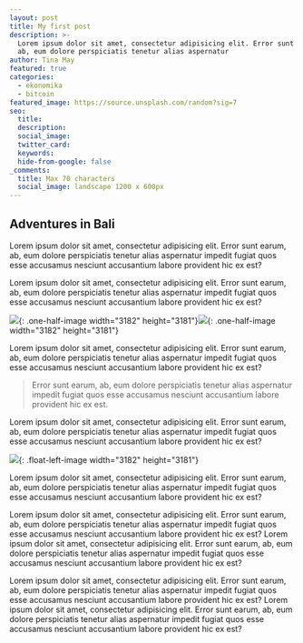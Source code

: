 ```yaml
---
layout: post
title: My first post
description: >-
  Lorem ipsum dolor sit amet, consectetur adipisicing elit. Error sunt earum,
  ab, eum dolore perspiciatis tenetur alias aspernatur
author: Tina May
featured: true
categories:
  - ekonomika
  - bitcoin
featured_image: https://source.unsplash.com/random?sig=7
seo:
  title:
  description:
  social_image:
  twitter_card:
  keywords:
  hide-from-google: false
_comments:
  title: Max 70 characters
  social_image: landscape 1200 x 600px
---
```

## Adventures in Bali

Lorem ipsum dolor sit amet, consectetur adipisicing elit. Error sunt earum, ab, eum dolore perspiciatis tenetur alias aspernatur impedit fugiat quos esse accusamus nesciunt accusantium labore provident hic ex est?

Lorem ipsum dolor sit amet, consectetur adipisicing elit. Error sunt earum, ab, eum dolore perspiciatis tenetur alias aspernatur impedit fugiat quos esse accusamus nesciunt accusantium labore provident hic ex est?

![](/uploads/dee-copper-and-wild-1lbmrktx8gq-unsplash.jpg){: .one-half-image width="3182" height="3181"}![](/uploads/dee-copper-and-wild-1lbmrktx8gq-unsplash.jpg){: .one-half-image width="3182" height="3181"}

Lorem ipsum dolor sit amet, consectetur adipisicing elit. Error sunt earum, ab, eum dolore perspiciatis tenetur alias aspernatur impedit fugiat quos esse accusamus nesciunt accusantium labore provident hic ex est?

> Error sunt earum, ab, eum dolore perspiciatis tenetur alias aspernatur impedit fugiat quos esse accusamus nesciunt accusantium labore provident hic ex est.

Lorem ipsum dolor sit amet, consectetur adipisicing elit. Error sunt earum, ab, eum dolore perspiciatis tenetur alias aspernatur impedit fugiat quos esse accusamus nesciunt accusantium labore provident hic ex est?

![](/uploads/dee-copper-and-wild-1lbmrktx8gq-unsplash.jpg){: .float-left-image width="3182" height="3181"}

Lorem ipsum dolor sit amet, consectetur adipisicing elit. Error sunt earum, ab, eum dolore perspiciatis tenetur alias aspernatur impedit fugiat quos esse accusamus nesciunt accusantium labore provident hic ex est?

Lorem ipsum dolor sit amet, consectetur adipisicing elit. Error sunt earum, ab, eum dolore perspiciatis tenetur alias aspernatur impedit fugiat quos esse accusamus nesciunt accusantium labore provident hic ex est? Lorem ipsum dolor sit amet, consectetur adipisicing elit. Error sunt earum, ab, eum dolore perspiciatis tenetur alias aspernatur impedit fugiat quos esse accusamus nesciunt accusantium labore provident hic ex est?

Lorem ipsum dolor sit amet, consectetur adipisicing elit. Error sunt earum, ab, eum dolore perspiciatis tenetur alias aspernatur impedit fugiat quos esse accusamus nesciunt accusantium labore provident hic ex est? Lorem ipsum dolor sit amet, consectetur adipisicing elit. Error sunt earum, ab, eum dolore perspiciatis tenetur alias aspernatur impedit fugiat quos esse accusamus nesciunt accusantium labore provident hic ex est?
